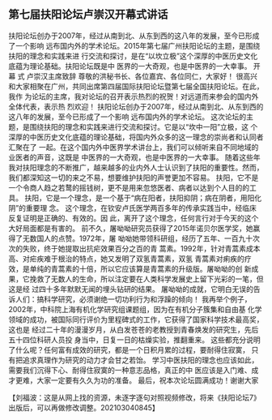 ## 第七届扶阳论坛卢崇汉开幕式讲话

扶阳论坛创办于2007年，经过从南到北、从东到西的这八年的发展，至今已形成了一个影响
远布国内外的学术论坛。2015年第七届广州扶阳论坛的主题，是围绕扶阳的理念和实践来进
行交流和探讨，是在“以坎立极”这个深厚的中医历史文化底蕴为理论基础。扶阳论坛既是中
医界的一大奇观，也是中医界的一大幸事。
开 幕 式
卢崇汉主席致辞
尊敬的洪秘书长、各位嘉宾、各位同仁，大家好！
很高兴和大家相聚在广州，共同出席第四届国际扶阳论坛暨第七届全国扶阳论坛。在此，我作
为论坛的主席，我对论坛的召开表示热烈的祝贺！对远道而来参会的国内外全体代表，表示热
烈欢迎！
扶阳论坛创办于2007年，经过从南到北、从东到西的这八年的发展，至今已形成了一个影响
远布国内外的学术论坛。
这次论坛的主题，是围绕扶阳的理念和实践来进行交流和探讨。它是以“坎中一阳”立极，这
个深厚的中医历史文化底蕴的理论基础，将国内外众多的这一理念的崇尚者和认同者汇聚在了
一起。在这个国内外中医界学术讲台上，我们可以倾听来自不同地域的业医者的声音，这既是
中医界的一大奇观，也是中医界的一大幸事。
随着这些年我对扶阳理念的不断推广，越来越多的业内外人士认识到了扶阳的重要性。然而，我们都深知这一切的来之不易，想要维护扶阳的声誉更加不容易。
扶阳，它不是一个令商人趋之若鹜的摇钱树，更不是用来忽悠医者、病者以达到个人目的的工
具。
扶阳，它是一个理念，是一个基于“病在阳者，扶阳抑阴；病在阴者，用阳化阴”的重要理
念。
这个理念，在钦安卢氏医学两百多年的传承实践当中，经临床反复证明是正确的、有效的。因
此，离开了这个理念，任何言行对于今天的这个大好局面都是有害的。
前不久，屠呦呦研究员获得了2015年诺贝尔医学奖，她赢得了无数国人的点赞。1972年，屠
呦呦她带领科研组，经历了五年、一百九十次次的失败，终于她提取出抗疟效果百分之百的青
蒿素。1992年，针对青蒿素成本高、对疟疾难于根治的特点，她又发明了双氢青蒿素，双氢
青蒿素对痢疾的疗效，是单纯的青蒿素的十倍，所以它应该算是青蒿素的升级版。屠呦呦的创
新成果，它挽救了无数人的生命，所以注定要在人类科学发展史上留下光彩的一笔，但这是经
过四十多年默默无闻的埋头钻研的结果。
屠呦呦的成就，它明白无误的告诉人们：搞科学研究，必须谢绝一切功利行为和浮躁的倾向！
我再举个例子，2002年，中科院上海有机化学研究组课题组，因为在有机分子簇集和自由基
化学领域的成功，被国际同行评价为里程碑式的工作，它获得了国家科学技术最高奖，这也是
经过二十年的漫漫岁月，从白发苍苍的老教授到青春焕发的研究生，先后五十四位科研人员投
身当中，日复一日的枯燥实验，推翻重来。
这些都充分说明了什么呢？任何富有成效的研究，都是一个日积月累的过程，要耐得住寂寞，
只有把追求真理作为研究的动力才会甘之若饴。
学习中医扶阳的理念也应该如此，需要我们沉得下心、耐得住寂寞的一种意志品格，真正的中
医应该是入门难、成才更难，大家一定要有久久为功的准备。
最后，祝本次论坛圆满成功！谢谢大家

【刘福波：这是从网上找的资源，未逐字逐句对照视频修改，将来《扶阳论坛7》出版后，可以再做修改调整。202103040845】